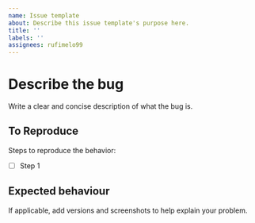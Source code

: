 ```yaml
---
name: Issue template
about: Describe this issue template's purpose here.
title: ''
labels: ''
assignees: rufimelo99
---
```


# Describe the bug

Write a clear and concise description of what the bug is.

## To Reproduce

Steps to reproduce the behavior:

- [ ] Step 1

## Expected behaviour

If applicable, add versions and screenshots to help explain your problem.
